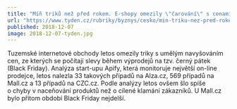 ```yaml
---
title: "Míň triků než před rokem. E-shopy omezily \"čarování\" s cenami"
url: "https://www.tyden.cz/rubriky/byznys/cesko/min-triku-nez-pred-rokem-e-shopy-omezily-carovani-s-cenami_505980.html?showTab=diskutovane"
published: 2018-12-07
image: 2018-12-07-tyden.jpg
---
```


Tuzemské internetové obchody letos omezily triky s&nbsp;umělým navyšováním cen, ze kterých se počítají slevy během výprodejů na tzv. černý pátek (Black Friday). Analýza start-upu Apify, která monitoruje největší on-line prodejce, letos nalezla 33&nbsp;takových případů na Alza.cz, 569&nbsp;případů na Mall.cz a 13&nbsp;případů na CZC.cz. Podle analýzy letos ovšem šlo spíše o&nbsp;chyby v&nbsp;naceňování produktů než o&nbsp;cílené klamání zákazníků. U&nbsp;Mall.cz bylo přitom období Black Friday nejdelší.
